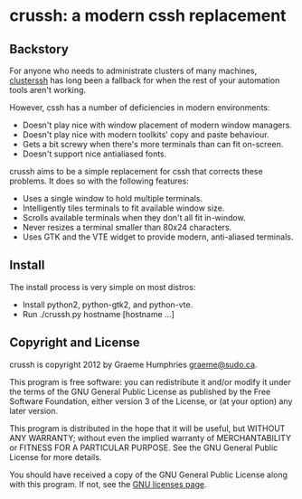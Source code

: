 crussh: a modern cssh replacement
=================================

Backstory
---------

For anyone who needs to administrate clusters of many machines,
[clusterssh](http://sourceforge.net/projects/clusterssh/) has long been a
fallback for when the rest of your automation tools aren't working.

However, cssh has a number of deficiencies in modern environments:

- Doesn't play nice with window placement of modern window managers.
- Doesn't play nice with modern toolkits' copy and paste behaviour.
- Gets a bit screwy when there's more terminals than can fit on-screen.
- Doesn't support nice antialiased fonts.

crussh aims to be a simple replacement for cssh that corrects these
problems. It does so with the following features:

- Uses a single window to hold multiple terminals.
- Intelligently tiles terminals to fit available window size.
- Scrolls available terminals when they don't all fit in-window.
- Never resizes a terminal smaller than 80x24 characters.
- Uses GTK and the VTE widget to provide modern, anti-aliased terminals.

Install
-------

The install process is very simple on most distros:

- Install python2, python-gtk2, and python-vte.
- Run ./crussh.py hostname [hostname ...]

Copyright and License
---------------------

crussh is copyright 2012 by Graeme Humphries <graeme@sudo.ca>.

This program is free software: you can redistribute it and/or modify
it under the terms of the GNU General Public License as published by
the Free Software Foundation, either version 3 of the License, or
(at your option) any later version.

This program is distributed in the hope that it will be useful,
but WITHOUT ANY WARRANTY; without even the implied warranty of
MERCHANTABILITY or FITNESS FOR A PARTICULAR PURPOSE.  See the
GNU General Public License for more details.

You should have received a copy of the GNU General Public License
along with this program.  If not, see the
[GNU licenses page](http://www.gnu.org/licenses/).
